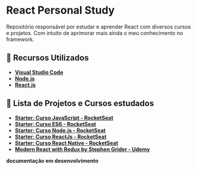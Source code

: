 # React Personal Study

Repositório responsável por estudar e aprender React com diversos cursos e projetos. Com intuito de aprimorar mais ainda o meu conhecimento no framework. 

## 🚀 Recursos Utilizados

- **[Visual Studio Code](https://code.visualstudio.com/?WT.mc_id=javascript-0000-gllemos)**
- **[Node.js](https://nodejs.org/en/)**
- **[React.js](https://pt-br.reactjs.org/)**

## 📕 Lista de Projetos e Cursos estudados

- **[Starter: Curso JavaScript - RocketSeat](starter-javascript-rocketseat/README.md)**
- **[Starter: Curso ES6 - RocketSeat](starter-es6-rocketseat/README.md)**
- **[Starter: Curso Node.js - RocketSeat](starter-nodejs-rocketseat/README.md)**
- **[Starter: Curso ReactJs - RocketSeat](starter-reactjs-rocketseat/README.md)**
- **[Starter: Curso React Native - RocketSeat](starter-reactnative-rocketseat/README.md)**
- **[Modern React with Redux by Stephen Grider - Udemy](modern-react-stephengrider/README.md)**

**documentação em desenvolvimento**


